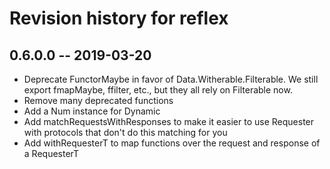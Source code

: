 # Revision history for reflex

## 0.6.0.0 -- 2019-03-20

* Deprecate FunctorMaybe in favor of Data.Witherable.Filterable. We still export fmapMaybe, ffilter, etc., but they all rely on Filterable now.
* Remove many deprecated functions
* Add a Num instance for Dynamic
* Add matchRequestsWithResponses to make it easier to use Requester with protocols that don't do this matching for you
* Add withRequesterT to map functions over the request and response of a RequesterT
